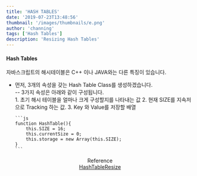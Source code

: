 ```yaml
---
title: 'HASH TABLES'
date: '2019-07-23T13:48:56'
thumbnail: '/images/thumbnails/e.png'
author: 'channing'
tags: ['Hash Tables']
description: 'Resizing Hash Tables'
---
```


#### Hash Tables

자바스크립트의 해시테이블은 C++ 이나 JAVA와는 다른 특징이 있습니다.

- 먼저, 3개의 속성을 갖는 Hash Table Class를 생성하겠습니다.<br>
  -- 3가지 속성은 아래와 같이 구성됩니다.<br> 1. 초기 해시 테이블을 얼마나 크게 구성할지를 나타내는 값 2. 현재 SIZE를 지속저으로 Tracking 하는 값. 3. Key 와 Value를 저장할 배열

      ```js
      function HashTable(){
          this.SIZE = 16;
          this.currentSize = 0;
          this.storage = new Array(this.SIZE);
      }
      ```

<center>

Reference <br>
[HashTableResize](https://medium.com/@sooeung2/hash-table-in-javascript-d213057711c2)

</center>

